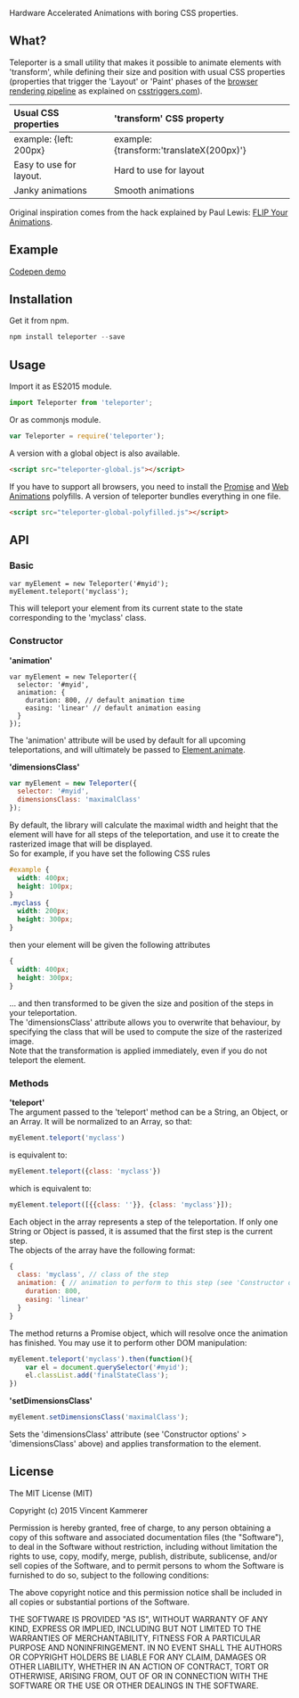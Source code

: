 Hardware Accelerated Animations with boring CSS properties.  

## What?
Teleporter is a small utility that makes it possible to animate elements with 'transform', while defining their size and position with usual CSS properties (properties that trigger the 'Layout' or 'Paint' phases of the [browser rendering pipeline](http://www.html5rocks.com/en/tutorials/internals/howbrowserswork/) as explained on [csstriggers.com](http://csstriggers.com/)).

| Usual CSS properties | 'transform' CSS property |
| :------------- | :------------- |
| example: {left: 200px} | example: {transform:'translateX(200px)'} |
| Easy to use for layout. | Hard to use for layout |
| Janky animations | Smooth animations |

Original inspiration comes from the hack explained by Paul Lewis: [FLIP Your Animations](https://aerotwist.com/blog/flip-your-animations/).

## Example
[Codepen demo](http://codepen.io/vkammerer/pen/ZbPdmN)
## Installation
Get it from npm.
```javascript
npm install teleporter --save
```
## Usage
Import it as ES2015 module.
```javascript
import Teleporter from 'teleporter';
```
Or as commonjs module.
```javascript
var Teleporter = require('teleporter');
```
A version with a global object is also available.
```html
<script src="teleporter-global.js"></script>
```
If you have to support all browsers, you need to install the [Promise](https://github.com/jakearchibald/es6-promise) and [Web Animations](https://github.com/web-animations/web-animations-js) polyfills. A version of teleporter bundles everything in one file.
```html
<script src="teleporter-global-polyfilled.js"></script>
```

## API
### Basic
```
var myElement = new Teleporter('#myid');
myElement.teleport('myclass');
```
This will teleport your element from its current state to the state corresponding to the 'myclass' class.

### Constructor

**'animation'**  
```
var myElement = new Teleporter({
  selector: '#myid',
  animation: {
    duration: 800, // default animation time
    easing: 'linear' // default animation easing
  }
});
```
The 'animation' attribute will be used by default for all upcoming teleportations, and will ultimately be passed to [Element.animate](http://w3c.github.io/web-animations/).

**'dimensionsClass'**  
```javascript
var myElement = new Teleporter({
  selector: '#myid',
  dimensionsClass: 'maximalClass'
});
```
By default, the library will calculate the maximal width and height that the element will have for all steps of the teleportation, and use it to create the rasterized image that will be displayed.  
So for example, if you have set the following CSS rules
```css
#example {
  width: 400px;
  height: 100px;
}
.myclass {
  width: 200px;
  height: 300px;
}
```
then your element will be given the following attributes
```css
{
  width: 400px;
  height: 300px;
}
```
... and then transformed to be given the size and position of the steps in your teleportation.  
The 'dimensionsClass' attribute allows you to overwrite that behaviour, by specifying the class that will be used to compute the size of the rasterized image.  
Note that the transformation is applied immediately, even if you do not teleport the element.

### Methods
**'teleport'**  
The argument passed to the 'teleport' method can be a String, an Object, or an Array.
It will be normalized to an Array, so that:
```javascript
myElement.teleport('myclass')
```
is equivalent to:
```javascript
myElement.teleport({class: 'myclass'})
```
which is equivalent to:
```javascript
myElement.teleport([{{class: ''}}, {class: 'myclass'}]);
```  
Each object in the array represents a step of the teleportation. If only one String or Object is passed, it is assumed that the first step is the current step.  
The objects of the array have the following format:
```javascript
{
  class: 'myclass', // class of the step
  animation: { // animation to perform to this step (see 'Constructor options' > 'animation' above)
    duration: 800,
    easing: 'linear'
  }
}
```
The method returns a Promise object, which will resolve once the animation has finished. You may use it to perform other DOM manipulation:
```javascript
myElement.teleport('myclass').then(function(){
	var el = document.querySelector('#myid');
	el.classList.add('finalStateClass');
})
```

**'setDimensionsClass'**  
```javascript
myElement.setDimensionsClass('maximalClass');
```
Sets the 'dimensionsClass' attribute (see 'Constructor options' > 'dimensionsClass' above) and applies transformation to the element.
## License
The MIT License (MIT)

Copyright (c) 2015 Vincent Kammerer

Permission is hereby granted, free of charge, to any person obtaining a copy
of this software and associated documentation files (the "Software"), to deal
in the Software without restriction, including without limitation the rights
to use, copy, modify, merge, publish, distribute, sublicense, and/or sell
copies of the Software, and to permit persons to whom the Software is
furnished to do so, subject to the following conditions:

The above copyright notice and this permission notice shall be included in all
copies or substantial portions of the Software.

THE SOFTWARE IS PROVIDED "AS IS", WITHOUT WARRANTY OF ANY KIND, EXPRESS OR
IMPLIED, INCLUDING BUT NOT LIMITED TO THE WARRANTIES OF MERCHANTABILITY,
FITNESS FOR A PARTICULAR PURPOSE AND NONINFRINGEMENT. IN NO EVENT SHALL THE
AUTHORS OR COPYRIGHT HOLDERS BE LIABLE FOR ANY CLAIM, DAMAGES OR OTHER
LIABILITY, WHETHER IN AN ACTION OF CONTRACT, TORT OR OTHERWISE, ARISING FROM,
OUT OF OR IN CONNECTION WITH THE SOFTWARE OR THE USE OR OTHER DEALINGS IN THE
SOFTWARE.
